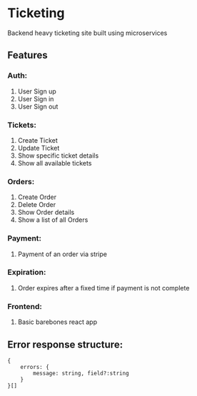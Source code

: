 # Ticketing
Backend heavy ticketing site built using microservices

## Features

### Auth:
1. User Sign up
2. User Sign in
3. User Sign out

### Tickets:
1. Create Ticket
2. Update Ticket
3. Show specific ticket details
4. Show all available tickets

### Orders:
1. Create Order
2. Delete Order
3. Show Order details
4. Show a list of all Orders

### Payment:
1. Payment of an order via stripe

### Expiration:
1. Order expires after a fixed time if payment is not complete

### Frontend:
1. Basic barebones react app


## Error response structure:
```
{
    errors: {
        message: string, field?:string
    }
}[]
```
